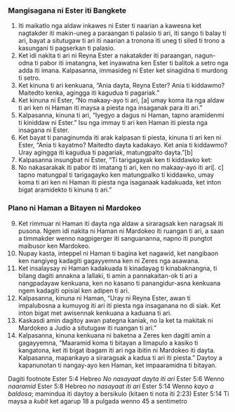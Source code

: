 ### Mangisagana ni Ester iti Bangkete

1. Iti maikatlo nga aldaw inkawes ni Ester ti naarian a kawesna ket nagtakder iti makin-uneg a paraangan ti palasio ti ari, iti sango ti balay ti ari, bayat a situtugaw ti ari iti naarian a tronona iti uneg ti siled ti trono a kasungani ti pagserkan ti palasio.
2. Ket idi nakita ti ari ni Reyna Ester a nakatakder iti paraangan, nagun-odna ti pabor iti imatangna, ket inyawatna ken Ester ti balitok a setro nga adda iti imana. Kalpasanna, immasideg ni Ester ket sinagidna ti murdong ti setro.
3. Ket kinuna ti ari kenkuana, “Ania dayta, Reyna Ester? Ania ti kiddawmo? Maitedto kenka, agingga iti kagudua ti pagariak.”
4. Ket kinuna ni Ester, “No makaay-ayo ti ari, [a] umay koma ita nga aldaw ti ari ken ni Haman iti maysa a piesta nga insaganak para iti ari.”
5. Kalpasanna, kinuna ti ari, “Iyegyo a dagus ni Haman, tapno aramidenmi ti kiniddaw ni Ester.” Isu nga immay ti ari ken Haman iti piesta nga insagana ni Ester.
6. Ket bayat ti panaginumda iti arak kalpasan ti piesta, kinuna ti ari ken ni Ester, “Ania ti kayatmo? Maitedto dayta kadakayo. Ket ania ti kiddawmo? Uray agingga iti kagudua ti pagariak, matungpalto dayta.”[b]
7. Kalpasanna insungbat ni Ester, “Ti tarigagayak ken ti kiddawko ket:
8. No nakasarakak iti pabor iti imatang ti ari, ken no makaay-ayo iti ari[. c] tapno matungpal ti tarigagayko ken matungpalko ti kiddawko, umay koma ti ari ken ni Haman iti piesta nga isaganaak kadakuada, ket inton bigat aramidekto ti kinuna ti ari.”

### Plano ni Haman a Bitayen ni Mardokeo

9. Ket rimmuar ni Haman iti dayta nga aldaw a siraragsak ken naragsak iti pusona. Ngem idi nakita ni Haman ni Mardokeo iti ruangan ti ari, a saan a timmakder wenno nagpigerger iti sanguananna, napno iti pungtot maibusor ken Mardokeo.
10. Nupay kasta, inteppel ni Haman ti bagina ket nagawid, ket nangibaon ken nangiyeg kadagiti gagayyemna ken ni Zeres nga asawana.
11. Ket insalaysay ni Haman kadakuada ti kinadayag ti kinabaknangna, ti bilang dagiti annakna a lallaki, ti amin a pannakaitan-ok ti ari a nangpadayaw kenkuana, ken no kasano ti panangidur-asna kenkuana ngem kadagiti opisial ken adipen ti ari.
12. Kalpasanna, kinuna ni Haman, “Uray ni Reyna Ester, awan ti impalubosna a kumuyog iti ari iti piesta nga insaganana no di siak. Ket inton bigat met awisennak kenkuana a kaduana ti ari.
13. Kaskasdi amin dagitoy awan pategna kaniak, no la ket ta makitak ni Mardokeo a Judio a situtugaw iti ruangan ti ari.”
14. Kalpasanna, kinuna kenkuana ni baketna a Zeres ken dagiti amin a gagayyemna, “Maaramid koma ti bitayan a limapulo a kasiko ti kangatona, ket iti bigat ibagam iti ari nga ibitin ni Mardokeo iti dayta. Kalpasanna, mapankayo a siraragsak a kadua ti ari iti piesta.” Daytoy a kapanunotan ti nangay-ayo ken Haman, ket impaaramidna ti bitayan.

Dagiti footnote
Ester 5:4 Hebreo *No nasayaat dayta iti ari*
Ester 5:6 Wenno *naaramid*
Ester 5:8 Hebreo *no nasayaat iti ari*
Ester 5:14 Wenno *kayo a baldosa*; mamindua iti daytoy a bersikulo (kitaen ti nota iti 2:23)
Ester 5:14 Ti maysa a *kubit* ket agarup 18 a pulgada wenno 45 a sentimetro